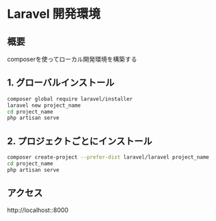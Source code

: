 Laravel 開発環境
====

## 概要
composerを使ってローカル開発環境を構築する

## 1. グローバルインストール
```bash
composer global require laravel/installer
laravel new project_name
cd project_name
php artisan serve
```

## 2. プロジェクトごとにインストール
```bash
composer create-project --prefer-dist laravel/laravel project_name
cd project_name
php artisan serve
```

## アクセス
http://localhost::8000
